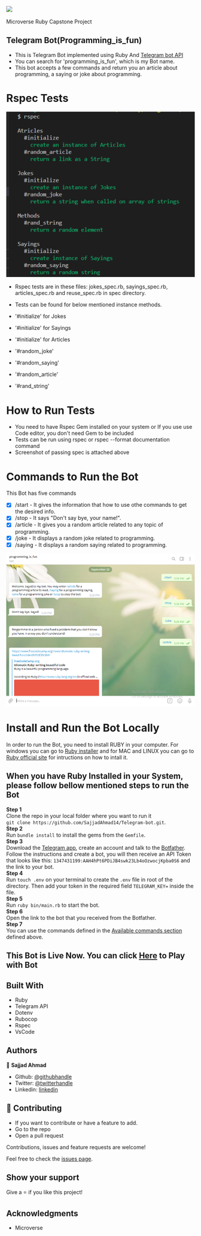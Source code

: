 ![](https://img.shields.io/badge/Microverse-blueviolet)

Microverse Ruby Capstone Project

## Telegram Bot(Programming_is_fun)

- This is Telegram Bot implemented using Ruby And [Telegram bot API](https://core.telegram.org/bots/api)
- You can search for 'programming_is_fun', which is my Bot name.
- This bot accepts a few commands and return you an article about programming, a saying or joke about programming.

# Rspec Tests

![screenshot](./images/tests.png)

- Rspec tests are in these files: jokes_spec.rb, sayings_spec.rb, articles_spec.rb and reuse_spec.rb in spec directory.
- Tests can be found for below mentioned instance methods.

- '#initialize' for Jokes
- '#initialize' for Sayings
- '#initialize' for Articles
- '#random_joke'
- '#random_saying'
- '#random_article'
- '#rand_string'

# How to Run Tests

- You need to have Rspec Gem installed on your system or If you use use Code editor, you don't need Gem to be included
- Tests can be run using rspec or rspec --format documentation command
- Screenshot of passing spec is attached above

# Commands to Run the Bot
This Bot has five commands

- [x] /start - It gives the information that how to use othe commands to get the desired info.
- [x] /stop  - It says "Don't say bye, your name!".
- [x] /article - It gives you a random article related to any topic of programming.
- [x] /joke - It displays a random joke related to programming.
- [x] /saying - It displays a random saying related to programming.

![screenshot](./images/application.png)

# Install and Run the Bot Locally


In order to run the Bot, you need to install RUBY in your computer. For windows you can go to [Ruby installer](https://rubyinstaller.org/) and for MAC and LINUX you can go to [Ruby official site](https://www.ruby-lang.org/en/downloads/) for intructions on how to intall it.

## When you have Ruby Installed in your System, please follow bellow mentioned steps to run the Bot

**Step 1**<br>
Clone the repo in your local folder where you want to run it<br>
`git clone https://github.com/SajjadAhmad14/Telegram-bot.git`.<br>
**Step 2**<br>
Run `bundle install` to install the gems from the `Gemfile`.<br>
**Step 3**<br>
Download the [Telegram app](https://desktop.telegram.org/), create an account and talk to the [Botfather](https://t.me/botfather). Follow the instructions and create a bot, you will then receive an API Token that looks like this: `1347431199:AAH4hPt6PDiJB4swk23Lb4oOzwocjKpba0S6` and the link to your bot.<br>
**Step 4**<br>
Run `touch .env` on your terminal to create the `.env` file in root of the directory. Then add your token in the required field `TELEGRAM_KEY=` inside the file.<br>
**Step 5**<br>
Run `ruby bin/main.rb` to start the bot.<br>
**Step 6**<br>
Open the link to the bot that you received from the Botfather.<br>
**Step 7**<br>
You can use the commands defined in the [Available commands section](#Commands-to-Run-the-Bot) defined above.<br>

## This Bot is Live Now. You can click [Here](https://t.me/FunProgrammingBot) to Play with Bot

## Built With

- Ruby
- Telegram API
- Dotenv
- Rubocop
- Rspec
- VsCode

## Authors

👤 **Sajjad Ahmad**

- Github: [@githubhandle](https://github.com/SajjadAhmad14)
- Twitter: [@twitterhandle](https://twitter.com/Sajjad_Ahmad14)
- Linkedin: [linkedin](https://linkedin.com/sajjad-ahmad-86102117a/)

## 🤝 Contributing

- If you want to contribute or have a feature to add.
- Go to the repo
- Open a pull request

Contributions, issues and feature requests are welcome!

Feel free to check the [issues page](https://github.com/SajjadAhmad14/Telegram-bot/issues).

## Show your support

Give a ⭐️ if you like this project!

## Acknowledgments

- Microverse
